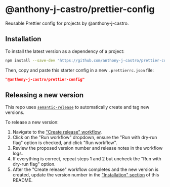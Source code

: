 # @anthony-j-castro/prettier-config

Reusable Prettier config for projects by @anthony-j-castro.

## Installation

To install the latest version as a dependency of a project:

```bash
npm install --save-dev "https://github.com/anthony-j-castro/prettier-config.git#semver:1.0.0"
```

Then, copy and paste this starter config in a new `.prettierrc.json` file:

```json
"@anthony-j-castro/prettier-config"
```

## Releasing a new version

This repo uses
[`semantic-release`](https://github.com/semantic-release/semantic-release) to
automatically create and tag new versions.

To release a new version:

1. Navigate to the
   ["Create release" workflow](https://github.com/anthony-j-castro/prettier-config/actions/workflows/release.yml).
2. Click on the "Run workflow" dropdown, ensure the "Run with dry-run flag"
   option is checked, and click "Run workflow".
3. Review the proposed version number and release notes in the workflow logs.
4. If everything is correct, repeat steps 1 and 2 but uncheck the "Run with
   dry-run flag" option.
5. After the "Create release" workflow completes and the new version is created,
   update the version number in the ["Installation" section](#installation) of
   this README.

